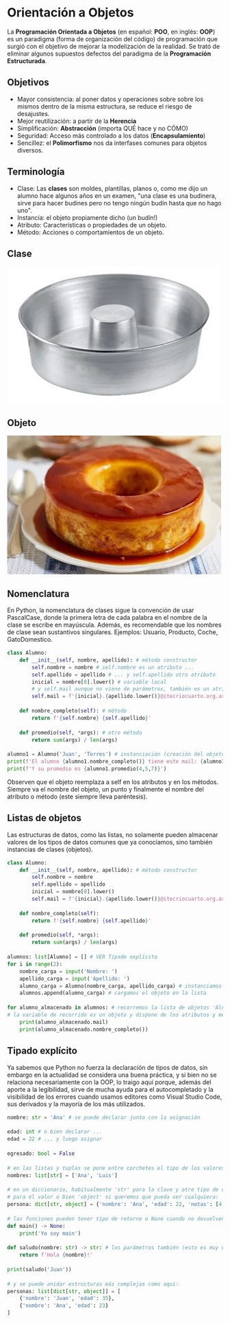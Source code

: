 # Orientación a Objetos

La **Programación Orientada a Objetos** (en español: **POO**, en inglés: **OOP**) es un paradigma (forma de organización del código) de programación que surgió con el objetivo de mejorar la modelización de la realidad. Se trató de eliminar algunos supuestos defectos del paradigma de la **Programación Estructurada**.

## Objetivos

- Mayor consistencia: al poner datos y operaciones sobre sobre los mismos dentro de la misma estructura, se reduce el riesgo de desajustes.
- Mejor reutilización: a partir de la **Herencia**
- Simplificación: **Abstracción** (importa QUÉ hace y no CÓMO)
- Seguridad: Acceso más controlado a los datos (**Encapsulamiento**)
- Sencillez: el **Polimorfismo** nos da interfases comunes para objetos diversos.

## Terminología

- Clase: Las **clases** son moldes, plantillas, planos o, como me dijo un alumno hace algunos años en un examen, "una clase es una budinera, sirve para hacer budines pero no tengo ningún budín hasta que no hago uno".
- Instancia: el objeto propiamente dicho (un budín!)
- Atributo: Características o propiedades de un objeto.
- Método: Acciones o comportamientos de un objeto.

## Clase

![clase](img/budinera.webp) 

## Objeto

![objeto](img/flan.webp)

## Nomenclatura

En Python, la nomenclatura de clases sigue la convención de usar PascalCase, donde la primera letra de cada palabra en el nombre de la clase se escribe en mayúscula. Además, es recomendable que los nombres de clase sean sustantivos singulares.
Ejemplos: Usuario, Producto, Coche, GatoDomestico.

```py
class Alumno:
    def __init__(self, nombre, apellido): # método constructor
        self.nombre = nombre # self.nombre es un atributo ...
        self.apellido = apellido # ... y self.apellido otro atributo
        inicial = nombre[0].lower() # variable local
        # y self.mail aunque no viene de parámetros, también es un atributo:
        self.mail = f'{inicial}.{apellido.lower()}@itecriocuarto.org.ar'

    def nombre_completo(self): # método
        return f'{self.nombre} {self.apellido}'
    
    def promedio(self, *args): # otro método
        return sum(args) / len(args)

alumno1 = Alumno('Juan', 'Torres') # instanciación (creación del objeto)
print(f'El alumno {alumno1.nombre_completo()} tiene este mail: {alumno1.mail}')
print(f'Y su promedio es {alumno1.promedio(4,5,7)}')
```

Observen que el objeto reemplaza a self en los atributos y en los métodos. Siempre va el nombre del objeto, un punto y finalmente el nombre del atributo o método (este siempre lleva paréntesis).

## Listas de objetos

Las estructuras de datos, como las listas, no solamente pueden almacenar valores de los tipos de datos comunes que ya conocíamos, sino también instancias de clases (objetos).

```py
class Alumno:
    def __init__(self, nombre, apellido): # método constructor
        self.nombre = nombre
        self.apellido = apellido
        inicial = nombre[0].lower()
        self.mail = f'{inicial}.{apellido.lower()}@itecriocuarto.org.ar'

    def nombre_completo(self):
        return f'{self.nombre} {self.apellido}'
    
    def promedio(self, *args):
        return sum(args) / len(args)

alumnos: list[Alumno] = [] # VER Tipado explícito
for i in range(2):
    nombre_carga = input('Nombre: ')
    apellido_carga = input('Apellido: ')
    alumno_carga = Alumno(nombre_carga, apellido_carga) # instanciamos
    alumnos.append(alumno_carga) # cargamos el objeto en la lista

for alumno_almacenado in alumnos: # recorremos la lista de objetos 'Alumno'
# la variable de recorrido es un objeto y dispone de los atributos y métodos:
    print(alumno_almacenado.mail) 
    print(alumno_almacenado.nombre_completo()) 
```

## Tipado explícito

Ya sabemos que Python no fuerza la declaración de tipos de datos, sin embargo en la actualidad se considera una buena práctica, y si bien no se relaciona necesariamente con la OOP, lo traigo aquí porque, además del aporte a la legibilidad, sirve de mucha ayuda para el autocompletado y la visibilidad de los errores cuando usamos editores como Visual Studio Code, sus derivados y la mayoría de los más utilizados.

``` py
nombre: str = 'Ana' # se puede declarar junto con la asignación

edad: int # o bien declarar ...
edad = 22 # ... y luego asignar

egresado: bool = False

# en las listas y tuplas se pone entre corchetes el tipo de los valores
nombres: list[str] = ['Ana', 'Luis']

# en un diccionario, habitualmente 'str' para la clave y otro tipo de dato
# para el valor o bien 'object' si queremos que pueda ser cualquiera:
persona: dict[str, object] = {'nombre': 'Ana', 'edad': 22, 'notas': [4, 7]}

# las funciones pueden tener tipo de retorno o None cuando no devuelven nada
def main() -> None:
    print('Yo soy main')

def saludo(nombre: str) -> str: # los parámetros también (esto es muy útil !!!)
    return f'Hola {nombre}!'

print(saludo('Juan'))

# y se puede anidar estructuras más complejas como aquí:
personas: list[dict[str, object]] = [
    {'nombre': 'Juan', 'edad': 35},
    {'nombre': 'Ana', 'edad': 23}
]   

```
